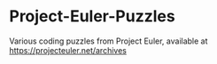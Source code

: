 # Project-Euler-Puzzles
Various coding puzzles from Project Euler, available at https://projecteuler.net/archives
